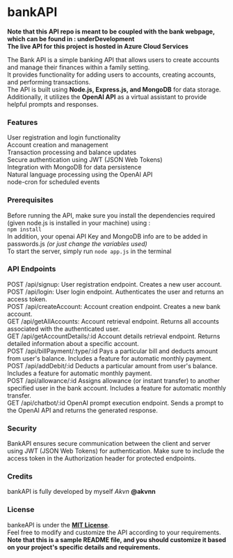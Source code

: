 # bankAPI
__Note that this API repo is meant to be coupled with the bank webpage, which can be found in : underDevelopment__ <br>
__The live API for this project is hosted in Azure Cloud Services__

The Bank API is a simple banking API that allows users to create accounts and manage their finances within a family setting.  <br>
It provides functionality for adding users to accounts, creating accounts, and performing transactions. <br>
The API is built using __Node.js, Express.js, and MongoDB__ for data storage. Additionally, it utilizes the __OpenAI API__ as a virtual assistant to provide helpful prompts and responses.

### Features
User registration and login functionality<br>
Account creation and management<br>
Transaction processing and balance updates<br>
Secure authentication using JWT (JSON Web Tokens) <br>
Integration with MongoDB for data persistence<br>
Natural language processing using the OpenAI API<br>
node-cron for scheduled events <br>
### Prerequisites
Before running the API, make sure you install the dependencies required (given node.js is installed in your machine) using : <br>
`npm install`<br>
In addition, your openai API Key and MongoDB info are to be added in passwords.js  _(or just change the variables used)_ <br>
To start the server, simply run `node app.js` in the terminal
### API Endpoints
POST /api/signup: User registration endpoint. Creates a new user account.<br>
POST /api/login: User login endpoint. Authenticates the user and returns an access token.<br>
POST /api/createAccount: Account creation endpoint. Creates a new bank account.<br>
GET /api/getAllAccounts: Account retrieval endpoint. Returns all accounts associated with the authenticated user.<br>
GET /api/getAccountDetails/:id Account details retrieval endpoint. Returns detailed information about a specific account.<br>
POST /api/billPayment/:type/:id Pays a particular bill and deducts amount from user's balance. Includes a feature for automatic monthly payment.<br>
POST /api/addDebit/:id Deducts a particular amount from user's balance. Includes a feature for automatic monthly payment.<br>
POST /api/allowance/:id Assigns allowance (or instant transfer) to another specified user in the bank account. Includes a feature for automatic monthly transfer.<br>
GET /api/chatbot/:id OpenAI prompt execution endpoint. Sends a prompt to the OpenAI API and returns the generated response.<br>
### Security
BankAPI ensures secure communication between the client and server using JWT (JSON Web Tokens) for authentication. Make sure to include the access token in the Authorization header for protected endpoints.
### Credits
bankAPI is fully developed by myself _Akvn_ __@akvnn__ 
### License
bankeAPI is under the __[MIT License](LICENSE)__. <br> Feel free to modify and customize the API according to your requirements.
__Note that this is a sample README file, and you should customize it based on your project's specific details and requirements.__
